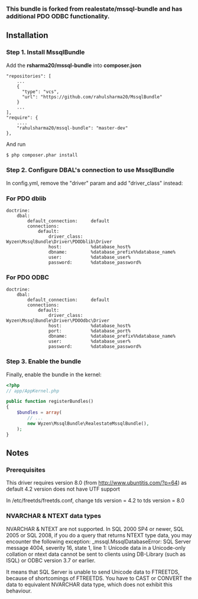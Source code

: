 ### This bundle is forked from realestate/mssql-bundle and has additional PDO ODBC functionality.

Installation
-------

### Step 1. Install MssqlBundle
Add the **rsharma20/mssql-bundle** into **composer.json**

    "repositories": [
        ...
        {
          "type": "vcs",
          "url": "https://github.com/rahulsharma20/MssqlBundle"
        }
        ...
    ],
    "require": {
        ....
        "rahulsharma20/mssql-bundle": "master-dev"
    },

And run
``` bash
$ php composer.phar install
```
### Step 2. Configure DBAL's connection to use MssqlBundle
In config.yml, remove the "driver" param and add "driver_class" instead:

### For PDO dblib
```
doctrine:
    dbal:
        default_connection:     default
        connections:
            default:
                driver_class:   Wyzen\MssqlBundle\Driver\PDODblib\Driver
                host:           %database_host%
                dbname:         %database_prefix%%database_name%
                user:           %database_user%
                password:       %database_password%
```

### For PDO ODBC
```
doctrine:
    dbal:
        default_connection:     default
        connections:
            default:
                driver_class:   Wyzen\MssqlBundle\Driver\PDOOdbc\Driver
                host:           %database_host%
                port:           %database_port%
                dbname:         %database_prefix%%database_name%
                user:           %database_user%
                password:       %database_password%
```

### Step 3. Enable the bundle
Finally, enable the bundle in the kernel:

``` php
<?php
// app/AppKernel.php

public function registerBundles()
{
    $bundles = array(
        // ...
        new Wyzen\MssqlBundle\RealestateMssqlBundle(),
    );
}
```

Notes
-------
### Prerequisites
This driver requires version 8.0 (from http://www.ubuntitis.com/?p=64) as default 4.2 version does not have UTF support

In /etc/freetds/freetds.conf, change
tds version = 4.2
to
tds version = 8.0

### NVARCHAR & NTEXT data types
NVARCHAR & NTEXT are not supported.
In SQL 2000 SP4 or newer, SQL 2005 or SQL 2008, if you do a query that returns NTEXT type data, you may encounter the following exception:
_mssql.MssqlDatabaseError: SQL Server message 4004, severity 16, state 1, line 1:
Unicode data in a Unicode-only collation or ntext data cannot be sent to clients using DB-Library (such as ISQL) or ODBC version 3.7 or earlier.

It means that SQL Server is unable to send Unicode data to FTREETDS, because of shortcomings of FTREETDS. You have to CAST or CONVERT the data to equivalent NVARCHAR data type, which does not exhibit this behaviour.




